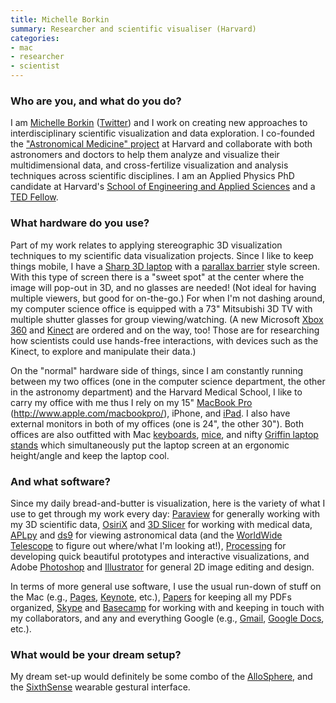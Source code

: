 ```yaml
---
title: Michelle Borkin
summary: Researcher and scientific visualiser (Harvard)
categories:
- mac
- researcher
- scientist
---
```


### Who are you, and what do you do?

I am [Michelle Borkin](http://www.seas.harvard.edu/~borkin "Michelle's website.") ([Twitter](https://twitter.com/michelle_borkin "Michelle on Twitter.")) and I work on creating new approaches to interdisciplinary scientific visualization and data exploration. I co-founded the ["Astronomical Medicine" project](http://am.iic.harvard.edu/ "The Astronomical Medicine site.") at Harvard and collaborate with both astronomers and doctors to help them analyze and visualize their multidimensional data, and cross-fertilize visualization and analysis techniques across scientific disciplines. I am an Applied Physics PhD candidate at Harvard's [School of Engineering and Applied Sciences](http://www.seas.harvard.edu "The SEAS website.") and a [TED Fellow](http://www.ted.com/talks/michelle_borkin_can_astronomers_help_doctors.html "Michelle's TED talk, 'Can astronomers help doctors?'").

### What hardware do you use?

Part of my work relates to applying stereographic 3D visualization techniques to my scientific data visualization projects. Since I like to keep things mobile, I have a [Sharp 3D laptop][actius-rd3d] with a [parallax barrier](http://en.wikipedia.org/wiki/Parallax_barrier "The Wikipedia entry for Parallax Barriers.") style screen. With this type of screen there is a "sweet spot" at the center where the image will pop-out in 3D, and no glasses are needed! (Not ideal for having multiple viewers, but good for on-the-go.) For when I'm not dashing around, my computer science office is equipped with a 73" Mitsubishi 3D TV with multiple shutter glasses for group viewing/watching. (A new Microsoft [Xbox 360][xbox-360] and [Kinect][] are ordered and on the way, too! Those are for researching how scientists could use hands-free interactions, with devices such as the Kinect, to explore and manipulate their data.)

On the "normal" hardware side of things, since I am constantly running between my two offices (one in the computer science department, the other in the astronomy department) and the Harvard Medical School, I like to carry my office with me thus I rely on my 15" [MacBook Pro][macbook-pro] (http://www.apple.com/macbookpro/), iPhone, and [iPad][ipad-2]. I also have external monitors in both of my offices (one is 24", the other 30"). Both offices are also outfitted with Mac [keyboards][keyboard], [mice][magic-mouse], and nifty [Griffin laptop stands][elevator] which simultaneously put the laptop screen at an ergonomic height/angle and keep the laptop cool.

### And what software?

Since my daily bread-and-butter is visualization, here is the variety of what I use to get through my work every day: [Paraview][] for generally working with my 3D scientific data, [OsiriX][] and [3D Slicer][3d-slicer] for working with medical data, [APLpy][] and [ds9][] for viewing astronomical data (and the [WorldWide Telescope][worldwide-telescope] to figure out where/what I'm looking at!), [Processing][] for developing quick beautiful prototypes and interactive visualizations, and Adobe [Photoshop][] and [Illustrator][] for general 2D image editing and design.

In terms of more general use software, I use the usual run-down of stuff on the Mac (e.g., [Pages][], [Keynote][], etc.), [Papers][] for keeping all my PDFs organized, [Skype][] and [Basecamp][] for working with and keeping in touch with my collaborators, and any and everything Google (e.g., [Gmail][], [Google Docs][google-docs], etc.).

### What would be your dream setup?

My dream set-up would definitely be some combo of the [AlloSphere](http://blog.ted.com/2009/04/15/tour_the_allosp/ "A TED talk on the AlloSphere."), and the [SixthSense][] wearable gestural interface.

[3d-slicer]: https://www.slicer.org/ "Open-source software for viewing and visualising medical imagery."
[actius-rd3d]: https://en.wikipedia.org/wiki/Sharp_Actius_RD3D_Notebook "A PC laptop with a 3D screen."
[aplpy]: http://aplpy.github.io/ "An astronomical plotting library for Python."
[basecamp]: https://basecamp.com/ "Web-based project management."
[ds9]: http://web.archive.org/web/20160817141123/http://ds9.si.edu/site/Home.html "Astronomical imaging and data visualisation software."
[elevator]: https://griffintechnology.com/us/products/stands-and-mounts/elevator "A laptop stand."
[gmail]: https://mail.google.com/mail/ "Web-based email."
[google-docs]: https://en.wikipedia.org/wiki/Google_Docs "A web-based office suite."
[illustrator]: https://www.adobe.com/products/illustrator.html "A vector graphics editor."
[ipad-2]: https://www.apple.com/ipad/ "A tablet device."
[keyboard]: https://www.apple.com/keyboard/ "The keyboard."
[keynote]: https://www.apple.com/keynote/ "Presentation software for the Mac."
[kinect]: https://www.xbox.com/en-US/kinect "An adapter for the Xbox that uses your body as a controller."
[macbook-pro]: https://www.apple.com/macbook-pro/ "A laptop."
[magic-mouse]: https://en.wikipedia.org/wiki/Magic_Mouse "A multi-touch mouse."
[osirix]: https://www.osirix-viewer.com/ "A DICOM medical image viewer."
[pages]: https://www.apple.com/pages/ "A Mac word processor and layout tool from Apple."
[papers]: http://papersapp.com "iTunes-like software for organising articles."
[paraview]: https://www.paraview.org/ "An open-source data analysis and visualisation tool."
[photoshop]: https://www.adobe.com/products/photoshop.html "A bitmap image editor."
[processing]: https://processing.org/ "A programming language/environment."
[sixthsense]: http://www.pranavmistry.com/projects/sixthsense/ "A wearable gesture interface."
[skype]: https://www.skype.com/en/ "Voice and video chat software."
[worldwide-telescope]: http://www.worldwidetelescope.org/ "Virtual telescope software."
[xbox-360]: http://www.xbox.com:80/en-US/Xbox360 "A gaming console."
